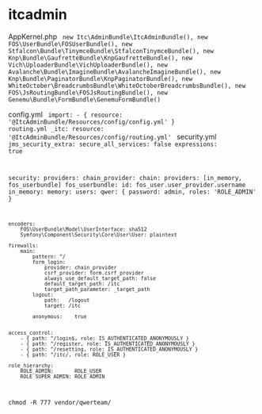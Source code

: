 itcadmin
========

AppKernel.php
<code>
new Itc\AdminBundle\ItcAdminBundle(),
new FOS\UserBundle\FOSUserBundle(),
new Stfalcon\Bundle\TinymceBundle\StfalconTinymceBundle(),
new Knp\Bundle\GaufretteBundle\KnpGaufretteBundle(),
new Vich\UploaderBundle\VichUploaderBundle(),
new Avalanche\Bundle\ImagineBundle\AvalancheImagineBundle(),
new Knp\Bundle\PaginatorBundle\KnpPaginatorBundle(),
new WhiteOctober\BreadcrumbsBundle\WhiteOctoberBreadcrumbsBundle(),
new FOS\JsRoutingBundle\FOSJsRoutingBundle(),
new Genemu\Bundle\FormBundle\GenemuFormBundle()
</code>

config.yml
<code>
import:
    - { resource: '@ItcAdminBundle/Resources/config/config.yml' }
</code>
<code>
routing.yml
_itc:
  resource: '@ItcAdminBundle/Resources/config/routing.yml'
</code>
security.yml
<code>
jms_security_extra:
    secure_all_services: false
    expressions: true

security:
    providers:
        chain_provider:
            chain:
                providers: [in_memory, fos_userbundle]
        fos_userbundle:
            id: fos_user.user_provider.username
        in_memory:
            memory:
                users:
                    qwer: { password: admin, roles: 'ROLE_ADMIN' }

    encoders:
        FOS\UserBundle\Model\UserInterface: sha512
        Symfony\Component\Security\Core\User\User: plaintext

    firewalls:
        main:
            pattern: ^/
            form_login:
                provider: chain_provider
                csrf_provider: form.csrf_provider
                always_use_default_target_path: false
                default_target_path: /itc
                target_path_parameter: _target_path
            logout:
                path:   /logout
                target: /itc
            
            anonymous:    true
        
            
    access_control:
        - { path: ^/login$, role: IS_AUTHENTICATED_ANONYMOUSLY }
        - { path: ^/register, role: IS_AUTHENTICATED_ANONYMOUSLY }
        - { path: ^/resetting, role: IS_AUTHENTICATED_ANONYMOUSLY }
        - { path: ^/itc/, role: ROLE_USER }

    role_hierarchy:
        ROLE_ADMIN:       ROLE_USER
        ROLE_SUPER_ADMIN: ROLE_ADMIN
</code>
<code>
chmod -R 777 vendor/qwerteam/
</code>
